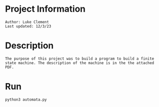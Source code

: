 # Project Information 
    Author: Luke Clement
    Last updated: 12/3/23

# Description
    The purpose of this project was to build a program to build a finite state machine. The description of the machine is in the the attached PDF.

# Run
    python3 automata.py